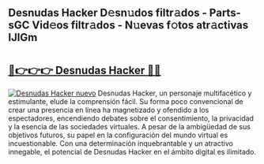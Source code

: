 ## Desnudas Hacker D𝚎sn𝚞dos filtr𝚊dos - Parts-sGC Vid𝚎os filtr𝚊dos - N𝚞evas f𝚘tos atr𝚊ctivas lJlGm

# <h2><a href="http://mbbi5e.tromn.icu/?c=Desnudas+Hacker">🔗👉👉👉 Desnudas Hacker 🔗🔗</a></h2>

[![Desnudas Hacker nuevo](https://i.imgur.com/pEAQMta.gif)](http://mbbi5e.tromn.icu/?c=Desnudas+Hacker)
Desnudas Hacker, un personaje multifacético y estimulante, elude la comprensión fácil. Su forma poco convencional de crear una presencia en línea ha magnetizado y ofendido a los espectadores, encendiendo debates sobre el consentimiento, la privacidad y la esencia de las sociedades virtuales. A pesar de la ambigüedad de sus objetivos futuros, su papel en la configuración del mundo virtual es incuestionable. Con una determinación inquebrantable y un atractivo innegable, el potencial de Desnudas Hacker en el ámbito digital es ilimitado.
